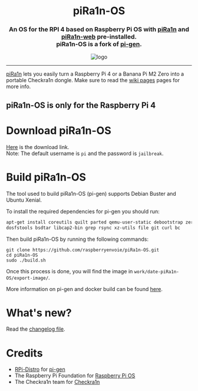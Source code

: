 
<h1 align="center">piRa1n-OS</h1>
<h3 align="center">An OS for the RPI 4 based on Raspberry Pi OS with <a href="https://github.com/raspberryenvoie/piRa1n">piRa1n</a> and <a href="https://github.com/raspberryenvoie/piRa1n-web">piRa1n-web</a> pre-installed.<br>
piRa1n-OS is a fork of <a href="https://github.com/RPi-Distro/pi-gen">pi-gen</a>.
</h3>
<p align="center"><img src="https://gist.githubusercontent.com/raspberryenvoie/9266a96148dd3ae0266a3bbe39b9c4f0/raw/eaad7fc642b830cf6fee044727c8b8b907f1b2a2/piRa1n_logo.png" alt="logo"></p>

---

[piRa1n](https://github.com/raspberryenvoie/piRa1n) lets you easily turn a Raspberry Pi 4 or a Banana Pi M2 Zero into a portable Checkra1n dongle. Make sure to read the [wiki pages](https://github.com/raspberryenvoie/piRa1n/wiki) pages for more info.

## piRa1n-OS is only for the Raspberry Pi 4

# Download piRa1n-OS
[Here](https://github.com/raspberryenvoie/piRa1n-OS/releases) is the download link.\
Note: The default username is `pi` and the password is `jailbreak`.

# Build piRa1n-OS
The tool used to build piRa1n-OS (pi-gen) supports Debian Buster and Ubuntu Xenial.

To install the required dependencies for pi-gen you should run:
```bash
apt-get install coreutils quilt parted qemu-user-static debootstrap zerofree zip \
dosfstools bsdtar libcap2-bin grep rsync xz-utils file git curl bc
```
Then build piRa1n-OS by running the following commands:
```
git clone https://github.com/raspberryenvoie/piRa1n-OS.git
cd piRa1n-OS
sudo ./build.sh
```
Once this process is done, you will find the image in `work/date-piRa1n-OS/export-image/`.

More information on pi-gen and docker build can be found [here](https://github.com/RPi-Distro/Pi-gen).

# What's new?
Read the [changelog file](https://github.com/raspberryenvoie/piRa1n-OS/blob/master/CHANGELOG.md).

# Credits
- [RPi-Distro](https://github.com/RPi-Distro) for [pi-gen](https://github.com/RPi-Distro/Pi-gen)
- The Raspberry Pi Foundation for [Raspberry Pi OS](https://www.raspberrypi.org/downloads/raspberry-pi-os/)
- The Checkra1n team for [Checkra1n](https://checkra.in)
